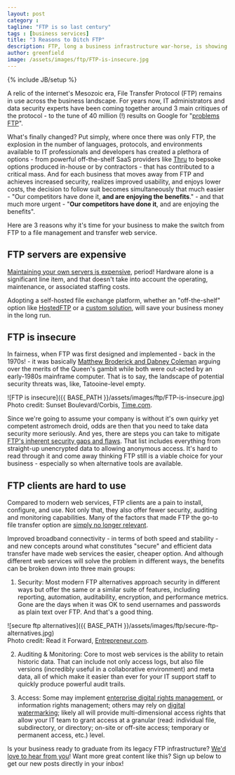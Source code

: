 ```yaml
---
layout: post
category :
tagline: "FTP is so last century"
tags : [business services]
title: "3 Reasons to Ditch FTP"
description: FTP, long a business infrastructure war-horse, is showing its age.
author: greenfield
image: /assets/images/ftp/FTP-is-insecure.jpg
---
```

{% include JB/setup %}

A relic of the internet's Mesozoic era, File Transfer Protocol (FTP) remains in use across the business landscape. For years now, IT administrators and data security experts have been coming together around 3 main critiques of the protocol - to the tune of 40 million (!) results on Google for "[problems FTP](https://www.google.com/webhp?sourceid=chrome-instant&ion=1&espv=2&es_th=1&ie=UTF-8#safe=off&q=problems+ftp)".

What's finally changed? Put simply, where once there was only FTP, the explosion in the number of languages, protocols, and environments available to IT professionals and developers has created a plethora of options - from powerful off-the-shelf SaaS providers like [Thru](http://www.thruinc.com/) to bepsoke options produced in-house or by contractors - that has contributed to a critical mass. And for each business that moves away from FTP and achieves increased security, realizes improved usability, and enjoys lower costs, the decision to follow suit becomes simultaneously that much easier - "Our competitors have done it, **and are enjoying the benefits**." - and that much more urgent - "**Our competitors have done it**, and are enjoying the benefits".

Here are 3 reasons why it's time for your business to make the switch from FTP to a file management and transfer web service.

## FTP servers are expensive

[Maintaining your own servers is expensive](http://blog.greenfieldhq.com/2015/08/21/cloud-hosting/), period! Hardware alone is a significant line item, and that doesn't take into account the operating, maintenance, or associated staffing costs.

Adopting a self-hosted file exchange platform, whether an "off-the-shelf" option like [HostedFTP](https://aws.amazon.com/solutions/case-studies/hostedftp/) or a [custom solution](http://greenfieldhq.com/#contact), will save your business money in the long run.

## FTP is insecure

In fairness, when FTP was first designed and implemented - back in the 1970s! - it was basically [Matthew Broderick and Dabney Coleman](http://www.imdb.com/title/tt0086567/?ref_=fn_al_tt_1) arguing over the merits of the Queen's gambit while both were out-acted by an early-1980s mainframe computer. That is to say, the landscape of potential security threats was, like, Tatooine-level empty.

![FTP is insecure]({{ BASE_PATH }}/assets/images/ftp/FTP-is-insecure.jpg)
<br>
Photo credit: Sunset Boulevard/Corbis, [Time.com](http://time.com/59475/star-wars-episode-seven-morocco-tunisia/).

Since we're going to assume your company is without it's own quirky yet competent astromech droid, odds are then that you need to take data security more seriously. And yes, there are steps you can take to mitigate [FTP's inherent security gaps and flaws](http://www.southrivertech.com/five-ftp-server-security-fails-ftp-issues-and-how-to-avoid-them/). That list includes everything from straight-up unencrypted data to allowing anonymous access. It's hard to read through it and come away thinking FTP still is a viable choice for your business - especially so when alternative tools are available.

## FTP clients are hard to use

Compared to modern web services, FTP clients are a pain to install, configure, and use. Not only that, they also offer fewer security, auditing and monitoring capabilities. Many of the factors that made FTP the go-to file transfer option are [simply no longer relevant](https://mxforum.mendix.com/questions/4892/FTP-vs-Webservices).

Improved broadband connectivity - in terms of both speed and stability - and new concepts around what constitutes "secure" and efficient data transfer have made web services the easier, cheaper option. And although different web services will solve the problem in different ways, the benefits can be broken down into three main groups:

1. Security: Most modern FTP alternatives approach security in different ways but offer the same or a similar suite of features, including reporting, automation, auditability, encryption, and performance metrics. Gone are the days when it was OK to send usernames and passwords as plain text over FTP. And that's a good thing.

![secure ftp alternatives]({{ BASE_PATH }}/assets/images/ftp/secure-ftp-alternatives.jpg)
<br>
Photo credit: Read it Forward, [Entrepreneur.com](http://www.entrepreneur.com/article/226516).

2. Auditing & Monitoring: Core to most web services is the ability to retain historic data. That can include not only access logs, but also file versions (incredibly useful in a collaborative environment) and meta data, all of which make it easier than ever for your IT support staff to quickly produce powerful audit trails.

3. Access: Some may implement [enterprise digital rights management](https://www.gartner.com/doc/3081017/role-enterprise-digital-rights-management), or information rights management; others may rely on [digital watermarking](http://searchsecurity.techtarget.com/answer/The-advantages-of-digital-watermarking-in-enterprise-data-protection); likely all will provide multi-dimensional access rights that allow your IT team to grant access at a granular (read: individual file, subdirectory, or directory; on-site or off-site access; temporary or permanent access, etc.) level.

Is your business ready to graduate from its legacy FTP infrastructure? [We'd love to hear from you](http://greenfieldhq.com/#contact)! Want more great content like this? Sign up below to get our new posts directly in your inbox!
